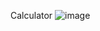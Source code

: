Calculator
![image](https://user-images.githubusercontent.com/75359203/132136773-1210d2df-f711-4bdf-bce7-f266dc70374a.png)
